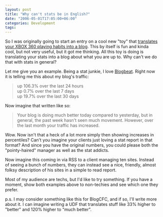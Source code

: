 ```yaml
---
layout: post
title: "Why can't stats be in English?"
date: "2006-05-01T17:05:00+06:00"
categories: Development 
tags: 
---
```


So I was originally going to start an entry on a cool new "toy" that <a href="http://www.majornelson.com/archive/2006/04/29/Now-your-Xbox-360-can-blog.aspx">translates your XBOX 360 playing habits into a blog</a>. This by itself is fun and kinda cool, but not very useful, but it got me thinking. All this toy is doing is translating your stats into a blog about what you are up to. Why can't we do that with stats in general?

Let me give you an example. Being a stat junkie, I love <a href="http://www.blogbeat.net">Blogbeat</a>. Right now it is telling me this about my blog's traffic:

<blockquote>
up 106.3% over the last 24 hours<br>
up 0.7% over the last 7 days<br>
up 19.7% over the last 30 days <br>
</blockquote>

Now imagine that written like so:

<blockquote>
Your blog is doing much better today compared to yesterday, but in general, the past week hasn't seen much movement. However, over the last month your traffic has increased.
</blockquote>

Wow. Now isn't that a heck of a lot more simply then showing increases in percentiles? Can't you imagine your clients just loving a stat report in that format? And since you have the original numbers, you could please both the "pointy-haired" manager as well as the stat addicts. 

Now imagine this coming in via RSS to a client managing ten sites. Instead of seeing a bunch of numbers, they can instead see a nice, friendly, almost folksy description of his sites in a simple to read report. 

Most of my audience are techs, but I'd like to try something. If you have a moment, show both examples above to non-techies and see which one they prefer. 

p.s. I may consider something like this for BlogCFC, and if so, I'll write more about it. I can imagine writing a UDF that translates stuff like 33% higher to "better" and 120% higher to "much better".